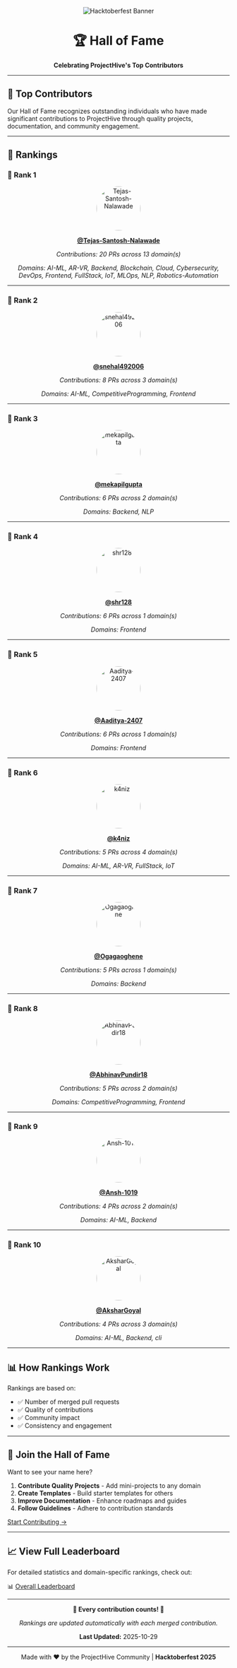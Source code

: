 <div align="center">

![Hacktoberfest Banner](../assets/Banner/HF2025-EmailHeader.png)

# 🏆 Hall of Fame

**Celebrating ProjectHive's Top Contributors**

</div>

---

## 🌟 Top Contributors

Our Hall of Fame recognizes outstanding individuals who have made significant contributions to ProjectHive through quality projects, documentation, and community engagement.

---

## 🏅 Rankings

### 🥇 Rank 1

<div align="center">

<img src="https://github.com/Tejas-Santosh-Nalawade.png" width="100" height="100" style="border-radius: 50%;" alt="Tejas-Santosh-Nalawade"/>

**[@Tejas-Santosh-Nalawade](https://github.com/Tejas-Santosh-Nalawade)**

*Contributions: 20 PRs across 13 domain(s)*

*Domains: AI-ML, AR-VR, Backend, Blockchain, Cloud, Cybersecurity, DevOps, Frontend, FullStack, IoT, MLOps, NLP, Robotics-Automation*

</div>

---

### 🥈 Rank 2

<div align="center">

<img src="https://github.com/snehal492006.png" width="100" height="100" style="border-radius: 50%;" alt="snehal492006"/>

**[@snehal492006](https://github.com/snehal492006)**

*Contributions: 8 PRs across 3 domain(s)*

*Domains: AI-ML, CompetitiveProgramming, Frontend*

</div>

---

### 🥉 Rank 3

<div align="center">

<img src="https://github.com/mekapilgupta.png" width="100" height="100" style="border-radius: 50%;" alt="mekapilgupta"/>

**[@mekapilgupta](https://github.com/mekapilgupta)**

*Contributions: 6 PRs across 2 domain(s)*

*Domains: Backend, NLP*

</div>

---

### 🏅 Rank 4

<div align="center">

<img src="https://github.com/shr128.png" width="100" height="100" style="border-radius: 50%;" alt="shr128"/>

**[@shr128](https://github.com/shr128)**

*Contributions: 6 PRs across 1 domain(s)*

*Domains: Frontend*

</div>

---

### 🏅 Rank 5

<div align="center">

<img src="https://github.com/Aaditya-2407.png" width="100" height="100" style="border-radius: 50%;" alt="Aaditya-2407"/>

**[@Aaditya-2407](https://github.com/Aaditya-2407)**

*Contributions: 6 PRs across 1 domain(s)*

*Domains: Frontend*

</div>

---

### 🏅 Rank 6

<div align="center">

<img src="https://github.com/k4niz.png" width="100" height="100" style="border-radius: 50%;" alt="k4niz"/>

**[@k4niz](https://github.com/k4niz)**

*Contributions: 5 PRs across 4 domain(s)*

*Domains: AI-ML, AR-VR, FullStack, IoT*

</div>

---

### 🏅 Rank 7

<div align="center">

<img src="https://github.com/Ogagaoghene.png" width="100" height="100" style="border-radius: 50%;" alt="Ogagaoghene"/>

**[@Ogagaoghene](https://github.com/Ogagaoghene)**

*Contributions: 5 PRs across 1 domain(s)*

*Domains: Backend*

</div>

---

### 🏅 Rank 8

<div align="center">

<img src="https://github.com/AbhinavPundir18.png" width="100" height="100" style="border-radius: 50%;" alt="AbhinavPundir18"/>

**[@AbhinavPundir18](https://github.com/AbhinavPundir18)**

*Contributions: 5 PRs across 2 domain(s)*

*Domains: CompetitiveProgramming, Frontend*

</div>

---

### 🏅 Rank 9

<div align="center">

<img src="https://github.com/Ansh-1019.png" width="100" height="100" style="border-radius: 50%;" alt="Ansh-1019"/>

**[@Ansh-1019](https://github.com/Ansh-1019)**

*Contributions: 4 PRs across 2 domain(s)*

*Domains: AI-ML, Backend*

</div>

---

### 🏅 Rank 10

<div align="center">

<img src="https://github.com/AksharGoyal.png" width="100" height="100" style="border-radius: 50%;" alt="AksharGoyal"/>

**[@AksharGoyal](https://github.com/AksharGoyal)**

*Contributions: 4 PRs across 3 domain(s)*

*Domains: AI-ML, Backend, cli*

</div>

---

## 📊 How Rankings Work

Rankings are based on:
- ✅ Number of merged pull requests
- ✅ Quality of contributions
- ✅ Community impact
- ✅ Consistency and engagement

---

## 🎯 Join the Hall of Fame

Want to see your name here?

1. **Contribute Quality Projects** - Add mini-projects to any domain
2. **Create Templates** - Build starter templates for others
3. **Improve Documentation** - Enhance roadmaps and guides
4. **Follow Guidelines** - Adhere to contribution standards

[Start Contributing →](../CONTRIBUTING.md)

---

## 📈 View Full Leaderboard

For detailed statistics and domain-specific rankings, check out:

📊 [Overall Leaderboard](../DomainsLeaderboards/Overall.md)

---

<div align="center">

**🌟 Every contribution counts! 🌟**

*Rankings are updated automatically with each merged contribution.*

**Last Updated:** 2025-10-29

---

Made with ❤️ by the ProjectHive Community | **Hacktoberfest 2025**

</div>
